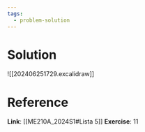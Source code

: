 ```yaml
---
tags:
  - problem-solution
---
```

# Solution
![[202406251729.excalidraw]]

# Reference
**Link**: [[ME210A_2024S1#Lista 5]]
**Exercise**: 11